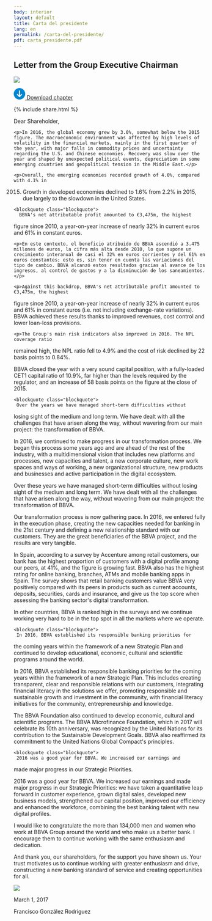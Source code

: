 ```yaml
---
body: interior
layout: default
title: Carta del presidente
lang: en
permalink: /carta-del-presidente/
pdf: carta_presidente.pdf
---
```


<section class="principal">
  <div class="container container--small" data-header-control>
    <h1 class="tit-letter">Letter from the Group Executive Chairman</h1>
  </div>
  <div class="letter-image">
    <img src="{{site.baseurl}}/images/bg-francisco.png" />
  </div>
</section>

<section class="section-option">
  <div class="container container--small u-flex u-space-between">
    <p class="download-option">
      <a href="{{site.baseurl}}/downloads/en/{{ page.pdf }}">
        <svg width="30px" height="30px" viewBox="-7 -1741 30 30" version="1.1" xmlns="http://www.w3.org/2000/svg" xmlns:xlink="http://www.w3.org/1999/xlink">
          <path d="M8,-1741 C-0.318181818,-1741 -7,-1734.31818 -7,-1726 C-7,-1717.68182 -0.318181818,-1711 8,-1711 C16.3181818,-1711 23,-1717.68182 23,-1726 C23,-1734.31818 16.3181818,-1741 8,-1741 Z M14.6136364,-1723.47727 L8.47727273,-1717.34091 C8.34090909,-1717.20455 8.13636364,-1717.13636 8,-1717.13636 C7.79545455,-1717.13636 7.65909091,-1717.20455 7.52272727,-1717.34091 L1.38636364,-1723.47727 C1.25,-1723.61364 1.18181818,-1723.75 1.18181818,-1723.95455 C1.18181818,-1724.15909 1.25,-1724.29545 1.38636364,-1724.43182 L2.34090909,-1725.38636 C2.61363636,-1725.65909 3.02272727,-1725.65909 3.29545455,-1725.38636 L6.02272727,-1722.65909 C6.22727273,-1722.45455 6.63636364,-1722.59091 6.63636364,-1722.93182 L6.63636364,-1734.18182 C6.63636364,-1734.59091 6.90909091,-1734.86364 7.31818182,-1734.86364 L8.68181818,-1734.86364 C9.09090909,-1734.86364 9.36363636,-1734.59091 9.36363636,-1734.18182 L9.36363636,-1722.86364 C9.36363636,-1722.59091 9.70454545,-1722.38636 9.97727273,-1722.59091 L12.7045455,-1725.31818 C12.9772727,-1725.59091 13.3863636,-1725.59091 13.6590909,-1725.31818 L14.6136364,-1724.36364 C14.75,-1724.22727 14.8181818,-1724.09091 14.8181818,-1723.88636 C14.8181818,-1723.75 14.75,-1723.61364 14.6136364,-1723.47727 Z" id="Shape" stroke="none" fill="#0085D3" fill-rule="evenodd"></path>
        </svg>
        Download chapter
      </a>
    </p>
    {% include share.html %}


  </div>
</section>

<section class="section section--small">
  <div class="container container--small letter-txt">
    <p>Dear Shareholder,</p>

    <p>In 2016, the global economy grew by 3.0%, somewhat below the 2015 figure. The macroeconomic environment was affected by high levels of volatility in the financial markets, mainly in the first quarter of the year, with major falls in commodity prices and uncertainty regarding the U.S. and Chinese economies. Recovery was slow over the year and shaped by unexpected political events, depreciation in some emerging countries and geopolitical tension in the Middle East.</p>

    <p>Overall, the emerging economies recorded growth of 4.0%, compared with 4.1% in
2015. Growth in developed economies declined to 1.6% from 2.2% in 2015, due largely
to the slowdown in the United States. </p>


    <blockquote class="blockquote">
      BBVA's net attributable profit amounted to €3,475m, the highest
figure since 2010, a year-on-year increase of nearly 32% in current euros
and 61% in constant euros. 
    </blockquote>


    <p>En este contexto, el beneficio atribuido de BBVA ascendió a 3.475 millones de euros, la cifra más alta desde 2010, lo que supone un crecimiento interanual de casi el 32% en euros corrientes y del 61% en euros constantes; esto es, sin tener en cuenta las variaciones del tipo de cambio. BBVA alcanzó estos resultados gracias al avance de los ingresos, al control de gastos y a la disminución de los saneamientos.</p>

    <p>Against this backdrop, BBVA's net attributable profit amounted to €3,475m, the highest
figure since 2010, a year-on-year increase of nearly 32% in current euros and 61% in
constant euros (i.e. not including exchange-rate variations). BBVA achieved these results
thanks to improved revenues, cost control and lower loan-loss provisions. </p>

    <p>The Group's main risk indicators also improved in 2016. The NPL coverage ratio
remained high, the NPL ratio fell to 4.9% and the cost of risk declined by 22 basis points
to 0.84%. </p>

<p>BBVA closed the year with a very sound capital position, with a fully-loaded CET1 capital
ratio of 10.9%, far higher than the levels required by the regulator, and an increase of 58
basis points on the figure at the close of 2015.</p>


    <blockquote class="blockquote">
     Over the years we have managed short-term difficulties without
losing sight of the medium and long term. We have dealt with all the
challenges that have arisen along the way, without wavering from our main
project: the transformation of BBVA.
    </blockquote>



<p>In 2016, we continued to make progress in our transformation process. We began this
process some years ago and are ahead of the rest of the industry, with a multidimensional
vision that includes new platforms and processes, new capacities and talent,
a new corporate culture, new work spaces and ways of working, a new organizational
structure, new products and businesses and active participation in the digital ecosystem.  
</p>
<p>Over these years we have managed short-term difficulties without losing sight of the
medium and long term. We have dealt with all the challenges that have arisen along the
way, without wavering from our main project: the transformation of BBVA.
</p>
<p>Our transformation process is now gathering pace. In 2016, we entered fully in the
execution phase, creating the new capacities needed for banking in the 21st century and
defining a new relationship standard with our customers. They are the great beneficiaries
of the BBVA project, and the results are very tangible.
</p>
<p>In Spain, according to a survey by Accenture among retail customers, our bank has the
highest proportion of customers with a digital profile among our peers, at 41%, and the
figure is growing fast. BBVA also has the highest rating for online banking, branches,
ATMs and mobile banking apps in Spain. The survey shows that retail banking customers
value BBVA very positively compared with its peers in products such as current accounts,
deposits, securities, cards and insurance, and give us the top score when assessing the
banking sector's digital transformation.
 </p> 
<p>In other countries, BBVA is ranked high in the surveys and we continue working very hard
to be in the top spot in all the markets where we operate.
</p>

    <blockquote class="blockquote">
     In 2016, BBVA established its responsible banking priorities for
the coming years within the framework of a new Strategic Plan and
continued to develop educational, economic, cultural and scientific
programs around the world.
    </blockquote>

<p>In 2016, BBVA established its responsible banking priorities for the coming years within
the framework of a new Strategic Plan. This includes creating transparent, clear and responsible relations with our customers, integrating financial literacy in the solutions we
offer, promoting responsible and sustainable growth and investment in the community,
with financial literacy initiatives for the community, entrepreneurship and knowledge.</p>

<p>The BBVA Foundation also continued to develop economic, cultural and scientific
programs. The BBVA Microfinance Foundation, which in 2017 will celebrate its 10th
anniversary, was recognized by the United Nations for its contribution to the Sustainable
Development Goals. BBVA also reaffirmed its commitment to the United Nations Global
Compact's principles.</p>

    <blockquote class="blockquote">
     2016 was a good year for BBVA. We increased our earnings and
made major progress in our Strategic Priorities.
    </blockquote>

<p>2016 was a good year for BBVA. We increased our earnings and made major progress in
our Strategic Priorities: we have taken a quantitative leap forward in customer experience,
grown digital sales, developed new business models, strengthened our capital position,
improved our efficiency and enhanced the workforce, combining the best banking talent
with new digital profiles.
</p>
<p>I would like to congratulate the more than 134,000 men and women who work at BBVA
Group around the world and who make us a better bank. I encourage them to continue
working with the same enthusiasm and dedication.
</p>
<p>And thank you, our shareholders, for the support you have shown us. Your trust
motivates us to continue working with greater enthusiasm and drive, constructing a new
banking standard of service and creating opportunities for all.
</p>
    <div class="letter-sign">
      <img src="{{site.baseurl}}/images/sign.png" />
      <p class="letter-signDate">March 1, 2017</p>
      <p class="letter-signAuthor">Francisco González Rodríguez</p>
    </div>
  </div>
</section>







